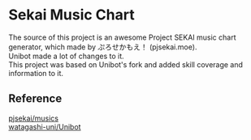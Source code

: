 # Sekai Music Chart
The source of this project is an awesome Project SEKAI music chart generator, which made by ぷろせかもえ！ (pjsekai.moe).       
Unibot made a lot of changes to it.  
This project was based on Unibot's fork and added skill coverage and information to it.  

## Reference
[pjsekai/musics](https://gitlab.com/pjsekai/musics)  
[watagashi-uni/Unibot](https://github.com/watagashi-uni/Unibot)
